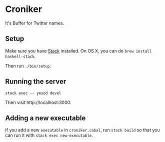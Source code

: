 # Croniker

It's Buffer for Twitter names.

## Setup

Make sure you have [Stack] installed. On OS X, you can do `brew install
haskell-stack`.

Then run `./bin/setup`.

[Stack]: http://docs.haskellstack.org/en/stable/README.html

## Running the server

    stack exec -- yesod devel

Then visit http://localhost:3000.

## Adding a new executable

If you add a new `executable` in `croniker.cabal`, run `stack build` so that you
can run it with `stack exec new-executable`.
